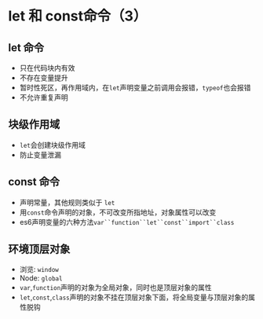 # let 和 const命令（3）
## let 命令
* 只在代码块内有效
* 不存在变量提升
* 暂时性死区，再作用域内，在`let`声明变量之前调用会报错，`typeof`也会报错
* 不允许重复声明

## 块级作用域
* `let`会创建块级作用域
* 防止变量泄漏

## const 命令
* 声明常量，其他规则类似于 `let`
* 用`const`命令声明的对象，不可改变所指地址，对象属性可以改变
* es6声明变量的六种方法`var``function``let``const``import``class`

## 环境顶层对象
* 浏览: `window`
* Node: `global`
* `var`,`function`声明的对象为全局对象，同时也是顶层对象的属性
* `let`,`const`,`class`声明的对象不挂在顶层对象下面，将全局变量与顶层对象的属性脱钩